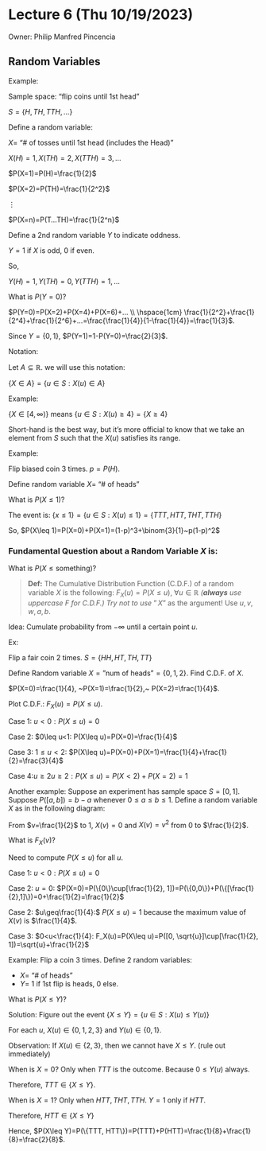 # Lecture 6 (Thu 10/19/2023)

Owner: Philip Manfred Pincencia

## Random Variables

Example: 

Sample space: “flip coins until 1st head”

$S=\{H,TH,TTH,...\}$

Define a random variable: 

$X=$ “# of tosses until 1st head (includes the Head)”

$X(H)=1, X(TH)=2, X(TTH)=3,...$

 $P(X=1)=P(H)=\frac{1}{2}$

$P(X=2)=P(TH)=\frac{1}{2^2}$

$\vdots$

$P(X=n)=P(T…TH)=\frac{1}{2^n}$

Define a 2nd random variable $Y$ to indicate oddness.

$Y=1$ if $X$ is odd, $0$ if even.

So, 

$Y(H)=1, Y(TH)=0, Y(TTH)=1,...$

What is $P(Y=0)$? 

$P(Y=0)=P(X=2)+P(X=4)+P(X=6)+… \\
\hspace{1cm} \frac{1}{2^2}+\frac{1}{2^4}+\frac{1}{2^6}+...=\frac{\frac{1}{4}}{1-\frac{1}{4}}=\frac{1}{3}$. 

Since $Y=\{0,1\}$, $P(Y=1)=1-P(Y=0)=\frac{2}{3}$. 

Notation: 

Let $A\subseteq\mathbb{R}$. we will use this notation: 

$\{X\in A\}=\{u\in S: X(u)\in A\}$

Example: 

$\{X\in [4,\infty)\}$ means $\{u\in S: X(u)\geq 4\}=\{X\geq 4\}$

Short-hand is the best way, but it’s more official to know that we take an element from $S$ such that the $X(u)$ satisfies its range. 

Example: 

Flip biased coin 3 times. $p=P(H)$. 

Define random variable $X=$ “# of heads”

What is $P(X\leq 1)$? 

The event is: $\{x\leq 1\}=\{u\in S:X(u)\leq 1\}=\{TTT, HTT, THT, TTH\}$

So, $P(X\leq 1)=P(X=0)+P(X=1)=(1-p)^3+\binom{3}{1}~p(1-p)^2$

### Fundamental Question about a Random Variable $X$ is:

What is $P(X\leq\text{something})$?

> **Def:** The Cumulative Distribution Function (C.D.F.) of a random variable $X$ is the following: 
$F_X(u)=P(X\leq u), ~\forall u\in\mathbb{R}$      *(**always** use uppercase $F$ for C.D.F.)
Try not to use* $”X”$ as the argument! Use $u,v,w,a,b$.
> 

Idea: Cumulate probability from $-\infty$ until a certain point $u$. 

Ex: 

Flip a fair coin 2 times. $S=\{HH,HT,TH,TT\}$

Define Random variable $X=\text{”num of heads”}=\{0,1,2\}$. Find C.D.F. of $X$. 

 $P(X=0)=\frac{1}{4}, ~P(X=1)=\frac{1}{2},~ P(X=2)=\frac{1}{4}$. 

Plot C.D.F.: $F_X(u)=P(X\leq u)$. 

Case 1: $u<0: P(X\leq u)=0$ 

Case 2: $0\leq u<1: P(X\leq u)=P(X=0)=\frac{1}{4}$

Case 3: $1\leq u < 2:$ $P(X\leq u)=P(X=0)+P(X=1)=\frac{1}{4}+\frac{1}{2}=\frac{3}{4}$

Case 4:$u\geq 2$$u\geq 2: P(X\leq u)=P(X<2)+P(X=2)=1$

Another example: 
Suppose an experiment has sample space $S=[0,1]$. Suppose $P([a,b])=b-a$ whenever $0\leq a\leq b\leq 1$. Define a random variable $X$ as in the following diagram: 

From $v=\frac{1}{2}$ to 1, $X(v)=0$ and $X(v)=v^2$ from $0$ to $\frac{1}{2}$. 

What is $F_X(v)$? 

Need to compute $P(X\leq u)$ for all $u$. 

Case 1: $u<0: P(X\leq u)=0$ 

Case 2: $u=0:$ $P(X=0)=P(\{0\}\cup[\frac{1}{2}, 1])=P(\{0,0\})+P(\{[\frac{1}{2},1]\})=0+\frac{1}{2}=\frac{1}{2}$

Case 2: $u\geq\frac{1}{4}:$ $P(X\leq u)=1$ because the maximum value of $X(v)$ is $\frac{1}{4}$. 

Case 3: $0<u<\frac{1}{4}: F_X(u)=P(X\leq u)=P([0, \sqrt{u}]\cup[\frac{1}{2}, 1])=\sqrt{u}+\frac{1}{2}$

Example: Flip a coin 3 times. Define 2 random variables: 

- $X=$ “# of heads”
- $Y=$ 1 if 1st flip is heads, 0 else.

What is $P(X\leq Y)$? 

Solution: 
Figure out the event $\{X\leq Y\}=\{u\in S: X(u)\leq Y(u)\}$

For each $u$, $X(u)\in\{0,1,2,3\}$ and $Y(u)\in\{0,1\}$. 

Observation: If $X(u)\in\{2,3\}$, then we cannot have $X\leq Y$. (rule out immediately)

When is $X=0$? Only when $TTT$ is the outcome. Because $0\leq Y(u)$ always. 

Therefore, $TTT\in \{X\leq Y\}$. 

When is $X=1$? Only when $HTT,THT,TTH$. $Y=1$ only if $HTT$. 

Therefore, $HTT\in \{X\leq Y\}$

Hence, $P(X\leq Y)=P(\{TTT, HTT\})=P(TTT)+P(HTT)=\frac{1}{8}+\frac{1}{8}=\frac{2}{8}$.